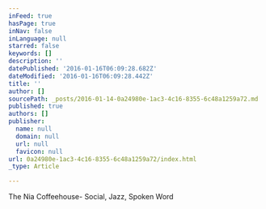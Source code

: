 ```yaml
---
inFeed: true
hasPage: true
inNav: false
inLanguage: null
starred: false
keywords: []
description: ''
datePublished: '2016-01-16T06:09:28.682Z'
dateModified: '2016-01-16T06:09:28.442Z'
title: ''
author: []
sourcePath: _posts/2016-01-14-0a24980e-1ac3-4c16-8355-6c48a1259a72.md
published: true
authors: []
publisher:
  name: null
  domain: null
  url: null
  favicon: null
url: 0a24980e-1ac3-4c16-8355-6c48a1259a72/index.html
_type: Article

---
```

The Nia Coffeehouse- Social, Jazz, Spoken Word